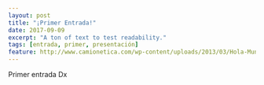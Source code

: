 ```yaml
---
layout: post
title: "¡Primer Entrada!"
date: 2017-09-09
excerpt: "A ton of text to test readability."
tags: [entrada, primer, presentación]
feature: http://www.camionetica.com/wp-content/uploads/2013/03/Hola-Mundo-4ta-Migraci%C3%B3n-Camionetica.png
---
```


Primer entrada Dx
